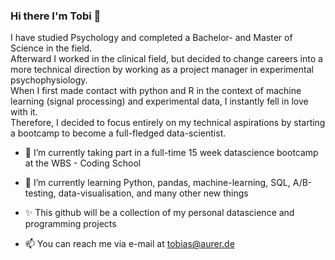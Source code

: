 ### Hi there I'm Tobi 👋

I have studied Psychology and completed a Bachelor- and Master of Science in the field.  
Afterward I worked in the clinical field, but decided to change careers into a more technical direction by working as a project manager in experimental psychophysiology.  
When I first made contact with python and R in the context of machine learning (signal processing) and experimental data, I instantly fell in love with it.  
Therefore, I decided to focus entirely on my technical aspirations by starting a bootcamp to become a full-fledged data-scientist. 

- 🔭 I’m currently taking part in a full-time 15 week datascience bootcamp at the WBS - Coding School
- 🌱 I’m currently learning Python, pandas, machine-learning, SQL, A/B-testing, data-visualisation, and many other new things 
- ✨ This github will be a collection of my personal datascience and programming projects  
    
- 📫 You can reach me via e-mail at tobias@aurer.de 

<!--
**tobiasaurer/tobiasaurer** is a ✨ _special_ ✨ repository because its `README.md` (this file) appears on your GitHub profile.

Here are some ideas to get you started:

- 🔭 I’m currently working on ...
- 🌱 I’m currently learning ...
- 👯 I’m looking to collaborate on ...
- 🤔 I’m looking for help with ...
- 💬 Ask me about ...
- 📫 How to reach me: ...
- 😄 Pronouns: ...
- ⚡ Fun fact: ...
-->
